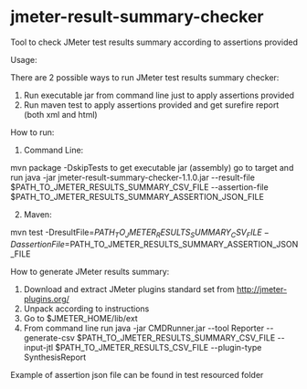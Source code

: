 # jmeter-result-summary-checker
Tool to check JMeter test results summary according to assertions provided

Usage:

There are 2 possible ways to run JMeter test results summary checker:

1. Run executable jar from command line just to apply assertions provided
2. Run maven test to apply assertions provided and get surefire report (both xml and html)

How to run:

1. Command Line:

mvn package -DskipTests to get executable jar (assembly)
go to target and run java -jar jmeter-result-summary-checker-1.1.0.jar --result-file $PATH_TO_JMETER_RESULTS_SUMMARY_CSV_FILE --assertion-file $PATH_TO_JMETER_RESULTS_SUMMARY_ASSERTION_JSON_FILE

2. Maven:

mvn test -DresultFile=$PATH_TO_JMETER_RESULTS_SUMMARY_CSV_FILE -DassertionFile=$PATH_TO_JMETER_RESULTS_SUMMARY_ASSERTION_JSON_FILE

How to generate JMeter results summary:

1. Download and extract JMeter plugins standard set from http://jmeter-plugins.org/
2. Unpack according to instructions
3. Go to $JMETER_HOME/lib/ext
4. From command line run java -jar CMDRunner.jar --tool Reporter --generate-csv $PATH_TO_JMETER_RESULTS_SUMMARY_CSV_FILE --input-jtl $PATH_TO_JMETER_RESULTS_CSV_FILE --plugin-type SynthesisReport

Example of assertion json file can be found in test resourced folder